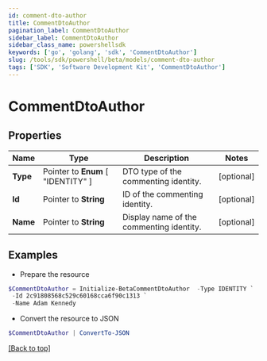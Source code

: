 ```yaml
---
id: comment-dto-author
title: CommentDtoAuthor
pagination_label: CommentDtoAuthor
sidebar_label: CommentDtoAuthor
sidebar_class_name: powershellsdk
keywords: ['go', 'golang', 'sdk', 'CommentDtoAuthor'] 
slug: /tools/sdk/powershell/beta/models/comment-dto-author
tags: ['SDK', 'Software Development Kit', 'CommentDtoAuthor']
---
```



# CommentDtoAuthor

## Properties

Name | Type | Description | Notes
------------ | ------------- | ------------- | -------------
**Type** |  Pointer to  **Enum** [  "IDENTITY" ] | DTO type of the commenting identity. | [optional] 
**Id** |  Pointer to **String** | ID of the commenting identity. | [optional] 
**Name** |  Pointer to **String** | Display name of the commenting identity. | [optional] 

## Examples

- Prepare the resource
```powershell
$CommentDtoAuthor = Initialize-BetaCommentDtoAuthor  -Type IDENTITY `
 -Id 2c91808568c529c60168cca6f90c1313 `
 -Name Adam Kennedy
```

- Convert the resource to JSON
```powershell
$CommentDtoAuthor | ConvertTo-JSON
```


[[Back to top]](#) 

